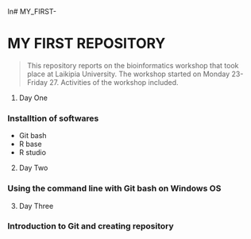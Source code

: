 In# MY_FIRST-
# MY FIRST REPOSITORY
>This repository reports on the bioinformatics workshop that took place at Laikipia University.
The workshop started on Monday 23- Friday 27.
Activities of the workshop included.
1. Day One
### Installtion of softwares
 - Git bash
 - R base
 - R studio
2. Day Two
### Using the command line with Git bash on Windows OS
3. Day Three
### Introduction to Git and creating **repository**

